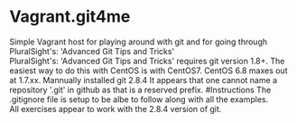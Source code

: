 # Vagrant.git4me
Simple Vagrant host for playing around with git and for going through PluralSight's: 'Advanced Git Tips and Tricks'  
PluralSight's: 'Advanced Git Tips and Tricks' requires git version 1.8+. The easiest way to do this with CentOS is with CentOS7. CentOS 6.8 maxes out at 1.7.xx. 
Mannually installed git 2.8.4
It appears that one cannot name a repository '.git' in github as that is a reserved prefix. 
#Instructions
The .gitignore file is setup to be albe to follow along with all the examples.  
All exercises appear to work with the 2.8.4 version of git.  

